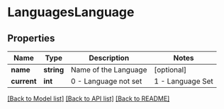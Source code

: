 # LanguagesLanguage

## Properties
Name | Type | Description | Notes
------------ | ------------- | ------------- | -------------
**name** | **string** | Name of the Language | [optional] 
**current** | **int** | 0 - Language not set | 1 - Language Set | [optional] 

[[Back to Model list]](../README.md#documentation-for-models) [[Back to API list]](../README.md#documentation-for-api-endpoints) [[Back to README]](../README.md)


